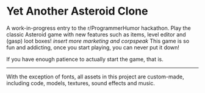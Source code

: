 # Yet Another Asteroid Clone
A work-in-progress entry to the r/ProgrammerHumor hackathon. Play the classic Asteroid game with new features such as items, level editor and (gasp) loot boxes! *insert more marketing and corpspeak* This game is so fun and addicting, once you start playing, you can never put it down!

If you have enough patience to actually start the game, that is.

---

With the exception of fonts, all assets in this project are custom-made, including code, models, textures, sound effects and music.
